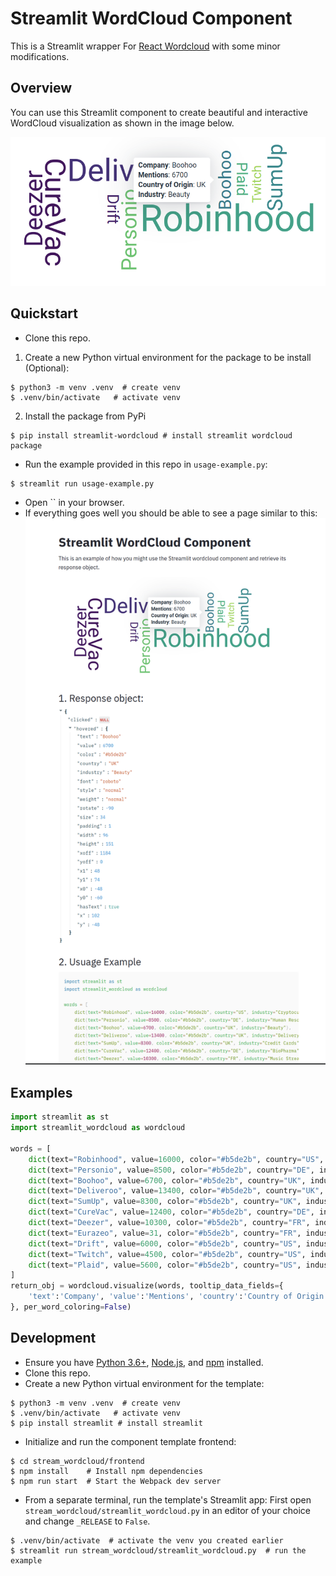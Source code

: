 # Streamlit WordCloud Component

This is a Streamlit wrapper For [React Wordcloud](https://github.com/chrisrzhou/react-wordcloud) with some minor modifications.


## Overview

You can use this Streamlit component to create beautiful and interactive WordCloud visualization as shown in the image below. 

![WordCloud Example](./img/wordcloud-example.png)

## Quickstart

* Clone this repo.
1. Create a new Python virtual environment for the package to be install (Optional):
```
$ python3 -m venv .venv  # create venv
$ .venv/bin/activate   # activate venv
```
2. Install the package from PyPi
```
$ pip install streamlit-wordcloud # install streamlit wordcloud package
```
* Run the example provided in this repo in `usage-example.py`:
```
$ streamlit run usage-example.py
```
* Open `` in your browser.
* If everything goes well you should be able to see a page similar to this:
![Usage Example](./img/usage-example-page.png)

## Examples

```python
import streamlit as st 
import streamlit_wordcloud as wordcloud

words = [
    dict(text="Robinhood", value=16000, color="#b5de2b", country="US", industry="Cryptocurrency"),
    dict(text="Personio", value=8500, color="#b5de2b", country="DE", industry="Human Resources"),
    dict(text="Boohoo", value=6700, color="#b5de2b", country="UK", industry="Beauty"),
    dict(text="Deliveroo", value=13400, color="#b5de2b", country="UK", industry="Delivery"),
    dict(text="SumUp", value=8300, color="#b5de2b", country="UK", industry="Credit Cards"),
    dict(text="CureVac", value=12400, color="#b5de2b", country="DE", industry="BioPharma"),
    dict(text="Deezer", value=10300, color="#b5de2b", country="FR", industry="Music Streaming"),
    dict(text="Eurazeo", value=31, color="#b5de2b", country="FR", industry="Asset Management"),
    dict(text="Drift", value=6000, color="#b5de2b", country="US", industry="Marketing Automation"),
    dict(text="Twitch", value=4500, color="#b5de2b", country="US", industry="Social Media"),
    dict(text="Plaid", value=5600, color="#b5de2b", country="US", industry="FinTech"),
]
return_obj = wordcloud.visualize(words, tooltip_data_fields={
    'text':'Company', 'value':'Mentions', 'country':'Country of Origin', 'industry':'Industry'
}, per_word_coloring=False)
```

## Development

* Ensure you have [Python 3.6+](https://www.python.org/downloads/), [Node.js](https://nodejs.org), and [npm](https://docs.npmjs.com/downloading-and-installing-node-js-and-npm) installed.
* Clone this repo.
* Create a new Python virtual environment for the template:
```
$ python3 -m venv .venv  # create venv
$ .venv/bin/activate   # activate venv
$ pip install streamlit # install streamlit
```
* Initialize and run the component template frontend:
```
$ cd stream_wordcloud/frontend
$ npm install    # Install npm dependencies
$ npm run start  # Start the Webpack dev server
```
* From a separate terminal, run the template's Streamlit app:
First open `stream_wordcloud/streamlit_wordcloud.py` in an editor of your choice and change `_RELEASE` to `False`.
```
$ .venv/bin/activate  # activate the venv you created earlier
$ streamlit run stream_wordcloud/streamlit_wordcloud.py  # run the example
```
